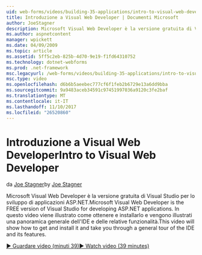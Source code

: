 ```yaml
---
uid: web-forms/videos/building-35-applications/intro-to-visual-web-developer
title: Introduzione a Visual Web Developer | Documenti Microsoft
author: JoeStagner
description: Microsoft Visual Web Developer è la versione gratuita di Visual Studio per lo sviluppo di applicazioni ASP.NET. In questo video viene illustrato come ottenere e installare i e t...
ms.author: aspnetcontent
manager: wpickett
ms.date: 04/09/2009
ms.topic: article
ms.assetid: 5ff5c2eb-825b-4d70-9e19-f1fd64310752
ms.technology: dotnet-webforms
ms.prod: .net-framework
msc.legacyurl: /web-forms/videos/building-35-applications/intro-to-visual-web-developer
msc.type: video
ms.openlocfilehash: d6b6b5aeebec777cf6f1feb2b6729e13a6dd9bba
ms.sourcegitcommit: 9a9483aceb34591c97451997036a9120c3fe2baf
ms.translationtype: MT
ms.contentlocale: it-IT
ms.lasthandoff: 11/10/2017
ms.locfileid: "26520860"
---
```

<a name="intro-to-visual-web-developer"></a><span data-ttu-id="b2d32-104">Introduzione a Visual Web Developer</span><span class="sxs-lookup"><span data-stu-id="b2d32-104">Intro to Visual Web Developer</span></span>
====================
<span data-ttu-id="b2d32-105">da [Joe Stagner](https://github.com/JoeStagner)</span><span class="sxs-lookup"><span data-stu-id="b2d32-105">by [Joe Stagner](https://github.com/JoeStagner)</span></span>

<span data-ttu-id="b2d32-106">Microsoft Visual Web Developer è la versione gratuita di Visual Studio per lo sviluppo di applicazioni ASP.NET.</span><span class="sxs-lookup"><span data-stu-id="b2d32-106">Microsoft Visual Web Developer is the FREE version of Visual Studio for developing ASP.NET applications.</span></span> <span data-ttu-id="b2d32-107">In questo video viene illustrato come ottenere e installarlo e vengono illustrati una panoramica generale dell'IDE e delle relative funzionalità.</span><span class="sxs-lookup"><span data-stu-id="b2d32-107">This video will show how to get and install it and take you through a general tour of the IDE and its features.</span></span>

[<span data-ttu-id="b2d32-108">&#9654; Guardare video (minuti 39)</span><span class="sxs-lookup"><span data-stu-id="b2d32-108">&#9654; Watch video (39 minutes)</span></span>](https://channel9.msdn.com/Blogs/ASP-NET-Site-Videos/intro-to-visual-web-developer)
